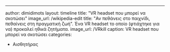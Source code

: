 ---
author: dimidimots
layout: timeline 
title: "VR headset που μπορεί να σκοτώσει"
image_url: /wikipedia-edit
title: "Αν πεθάνεις στο παιχνίδι, πεθαίνεις στη πραγματική ζωή". Ένα VR headset το οποίο (φτιάχτηκε για να) προκαλεί ηθικά ζητήματα.
image_url: /VRkill
caption: VR headset που μπορεί να σκοτώσει
categories:
  - Αισθητήρας
